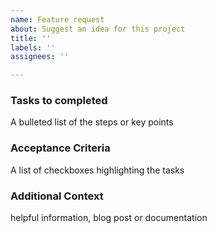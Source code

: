 ```yaml
---
name: Feature request
about: Suggest an idea for this project
title: ''
labels: ''
assignees: ''

---
```


### Tasks to completed 
A bulleted list of the steps or key points

### Acceptance Criteria 
A list of checkboxes highlighting the tasks 

### Additional Context
helpful information, blog post or documentation 

